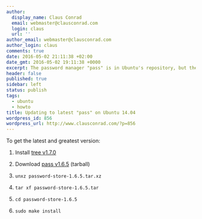 ```yaml
---
author:
  display_name: Claus Conrad
  email: webmaster@clausconrad.com
  login: claus
  url: ''
author_email: webmaster@clausconrad.com
author_login: claus
comments: true
date: 2016-05-02 21:11:38 +02:00
date_gmt: 2016-05-02 19:11:38 +0000
excerpt: The password manager "pass" is in Ubuntu's repository, but the version on 14.04 is quite old and does not support e.g. the "find" command ("pass find somesite.com", where "somesite.com" is in a subfolder of the password store).
header: false
published: true
sidebar: left
status: publish
tags:
  - ubuntu
  - howto
title: Updating to latest "pass" on Ubuntu 14.04
wordpress_id: 856
wordpress_url: http://www.clausconrad.com/?p=856
---
```

To get the latest and greatest version:

1. Install [tree v1.7.0](https://launchpad.net/ubuntu/xenial/amd64/tree/1.7.0-3)

2. Download [pass v1.6.5](https://www.passwordstore.org/) (tarball)

3. `unxz password-store-1.6.5.tar.xz`

4. `tar xf password-store-1.6.5.tar`

5. `cd password-store-1.6.5`

6. `sudo make install`
